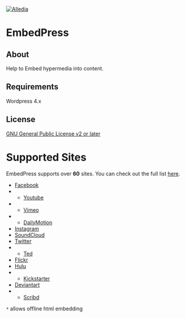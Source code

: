 [![Alledia](https://www.alledia.com/images/logo_circle_small.png)](https://www.alledia.com)

EmbedPress
============

## About

Help to Embed hypermedia into content.

## Requirements

Wordpress 4.x

## License

[GNU General Public License v2 or later](http://www.gnu.org/copyleft/gpl.html)

Supported Sites
===============
EmbedPress supports over **60** sites. You can check out the full list [here](https://github.com/OSTraining/EmbedPress/blob/master/PROVIDERS.md).

- [Facebook](http://www.facebook.com/)
- * [Youtube](http://www.youtube.com/)
- * [Vimeo](http://vimeo.com/)
- * [DailyMotion](http://www.dailymotion.com/)
- [Instagram](http://instagram.com)
- [SoundCloud](http://soundcloud.com)
- [Twitter](https://twitter.com)
- * [Ted](http://ted.com)
- [Flickr](http://flickr.com)
- [Hulu](http://www.hulu.com)
- * [Kickstarter](http://www.kickstarter.com)
- [Deviantart](http://deviantart.com)
- * [Scribd](http://www.scribd.com)

 `*` allows offline html embedding
